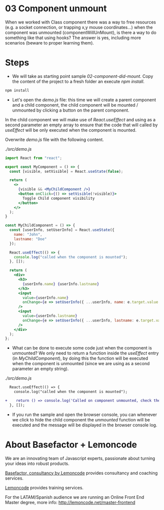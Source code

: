 # 03 Component unmount

When we worked with Class component there was a way to free resources (e.g.
a socket connection, or trapping x,y mouse coordinates...) when the component
was unmounted (componentWillUnMount), is there a way to do something like
that using hooks? The answer is yes, including more scenarios (beware to
proper learning them).

# Steps

- We will take as starting point sample _02-component-did-mount_. Copy the content of the
  project to a fresh folder an execute _npm install_.

```bash
npm install
```

- Let's open the _demo.js_ file: this time we will create a parent component
  and a child component, the child component will be mounted / unmounted by
  clicking a button on the parent component.

In the child component we will make use of _React.useEffect_ and using
as a second parameter an empty array to ensure that the code that will
called by _useEffect_ will be only executed when the component is mounted.

Overwrite _demo.js_ file with the following content.

_./src/demo.js_

```jsx
import React from "react";

export const MyComponent = () => {
  const [visible, setVisible] = React.useState(false);

  return (
    <>
      {visible && <MyChildComponent />}
      <button onClick={() => setVisible(!visible)}>
        Toggle Child component visibility
      </button>
    </>
  );
}

const MyChildComponent = () => {
  const [userInfo, setUserInfo] = React.useState({
    name: "John",
    lastname: "Doe"
  });

  React.useEffect(() => {
    console.log("called when the component is mounted");
  }, []);

  return (
    <div>
      <h3>
        {userInfo.name} {userInfo.lastname}
      </h3>
      <input
        value={userInfo.name}
        onChange={e => setUserInfo({ ...userInfo, name: e.target.value })}
      />
      <input
        value={userInfo.lastname}
        onChange={e => setUserInfo({ ...userInfo, lastname: e.target.value })}
      />
    </div>
  );
};
```

- What can be done to execute some code just when the component is unmounted?
  We only need to return a function inside the _useEffect_ entry (in _MyChildComponent_), by doing this the function will be executed when the component is unmounted (since we
  are using as a second parameter an empty string).

_./src/demo.js_

```diff
  React.useEffect(() => {
    console.log("called when the component is mounted");

+    return () => console.log('Called on component unmounted, check the [] on the react use effect');
  }, []);
```

- If you run the sample and open the browser console, you can whenever we click to
  hide the child component the _unmounted_ function will be executed and the message
  will be displayed in the browser console log.

# About Basefactor + Lemoncode

We are an innovating team of Javascript experts, passionate about turning your ideas into robust products.

[Basefactor, consultancy by Lemoncode](http://www.basefactor.com) provides consultancy and coaching services.

[Lemoncode](http://lemoncode.net/services/en/#en-home) provides training services.

For the LATAM/Spanish audience we are running an Online Front End Master degree, more info: http://lemoncode.net/master-frontend

